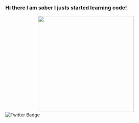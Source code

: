 ### Hi there I am sober I justs started learning code!
<div id="header" align="center">
  <img src="https://media0.giphy.com/media/1sgetPM00wWqJpVUTl/giphy.gif?cid=ecf05e47cwn04wk01sfz8jjg19frbebt151a3tw338t0wxy9&rid=giphy.gif&ct=s" width="300"/>
</div>

<img src="https://img.shields.io/badge/Twitter-blue?style=for-the-badge&logo=twitter&logoColor=white" alt="Twitter Badge"/>
</div>
